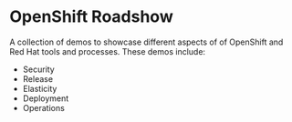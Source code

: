 # OpenShift Roadshow

A collection of demos to showcase different aspects of of OpenShift and Red Hat tools and processes.  These demos include:

* Security
* Release
* Elasticity
* Deployment
* Operations
